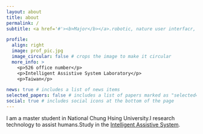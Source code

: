 ```yaml
---
layout: about
title: about
permalink: /
subtitle: <a href='#'><b>Major</b></a>.robotic, nature user interfacr, deep learning

profile:
  align: right
  image: prof_pic.jpg
  image_circular: false # crops the image to make it circular
  more_info: >
    <p>526 office number</p>
    <p>Intelligent Assistive System Laboratory</p>
    <p>Taiwan</p>

news: true # includes a list of news items
selected_papers: false # includes a list of papers marked as "selected={true}"
social: true # includes social icons at the bottom of the page
---
```


I am a master student in National Chung Hsing University.I research technology to assist humans.Study in the [Intelligent Assistive System](https://nchuiaslab.wixsite.com/iaslab526).

